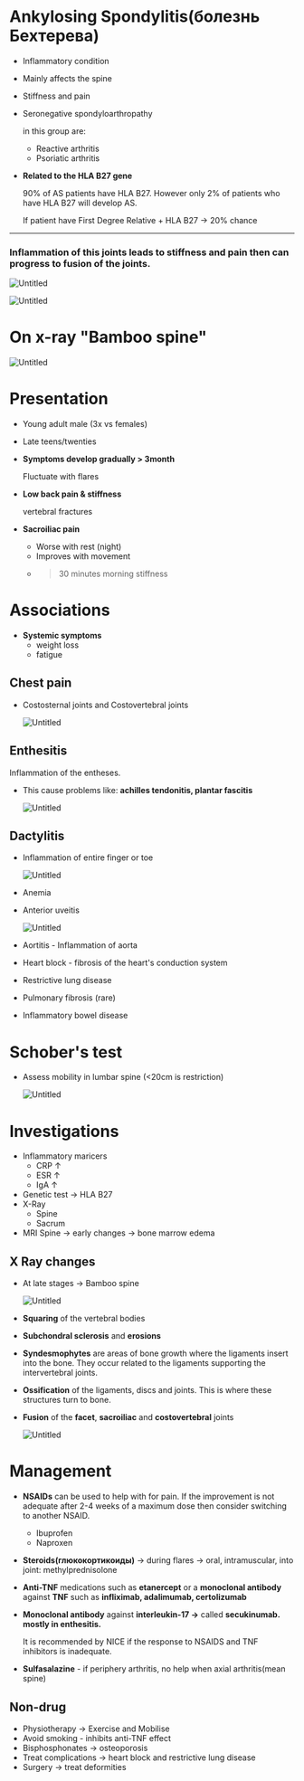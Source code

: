 # Ankylosing Spondylitis(болезнь Бехтерева)


- Inflammatory condition
- Mainly affects the spine
- Stiffness and pain
- Seronegative spondyloarthropathy

    in this group are:

    - Reactive arthritis
    - Psoriatic arthritis
- **Related to the HLA B27 gene**

    90% of AS patients have HLA B27. However only 2% of patients who have HLA B27 will develop AS.

    If patient have First Degree Relative + HLA B27 → 20% chance

---

### Inflammation of this joints leads to stiffness and pain then can progress to **fusion** of the joints.

![Untitled](Ankylosing%20Spondylitis(%D0%B1%D0%BE%D0%BB%D0%B5%D0%B7%D0%BD%D1%8C%20%D0%91%D0%B5%D1%85%D1%82%D0%B5%D1%80%D0%B5%D0%B2%D0%B0)%20e0dacae71e2f410797d7da85a9acff34/Untitled.png)

![Untitled](Ankylosing%20Spondylitis(%D0%B1%D0%BE%D0%BB%D0%B5%D0%B7%D0%BD%D1%8C%20%D0%91%D0%B5%D1%85%D1%82%D0%B5%D1%80%D0%B5%D0%B2%D0%B0)%20e0dacae71e2f410797d7da85a9acff34/Untitled%201.png)

# On x-ray "Bamboo spine"

![Untitled](Ankylosing%20Spondylitis(%D0%B1%D0%BE%D0%BB%D0%B5%D0%B7%D0%BD%D1%8C%20%D0%91%D0%B5%D1%85%D1%82%D0%B5%D1%80%D0%B5%D0%B2%D0%B0)%20e0dacae71e2f410797d7da85a9acff34/Untitled%202.png)

# Presentation

- Young adult male (3x vs females)
- Late teens/twenties
- **Symptoms develop gradually > 3month**

    Fluctuate with flares

- **Low back pain & stiffness**

    vertebral fractures

- **Sacroiliac pain**
    - Worse with rest (night)
    - Improves with movement
    - >30 minutes morning stiffness

# Associations

- **Systemic symptoms**
    - weight loss
    - fatigue

## Chest pain

- Costosternal joints and Costovertebral joints

    ![Untitled](Ankylosing%20Spondylitis(%D0%B1%D0%BE%D0%BB%D0%B5%D0%B7%D0%BD%D1%8C%20%D0%91%D0%B5%D1%85%D1%82%D0%B5%D1%80%D0%B5%D0%B2%D0%B0)%20e0dacae71e2f410797d7da85a9acff34/Untitled%203.png)

## Enthesitis

Inflammation of the entheses.

- This cause problems like: **achilles tendonitis, plantar fascitis**

    ![Untitled](Ankylosing%20Spondylitis(%D0%B1%D0%BE%D0%BB%D0%B5%D0%B7%D0%BD%D1%8C%20%D0%91%D0%B5%D1%85%D1%82%D0%B5%D1%80%D0%B5%D0%B2%D0%B0)%20e0dacae71e2f410797d7da85a9acff34/Untitled%204.png)

## Dactylitis

- Inflammation of entire finger or toe

    ![Untitled](Ankylosing%20Spondylitis(%D0%B1%D0%BE%D0%BB%D0%B5%D0%B7%D0%BD%D1%8C%20%D0%91%D0%B5%D1%85%D1%82%D0%B5%D1%80%D0%B5%D0%B2%D0%B0)%20e0dacae71e2f410797d7da85a9acff34/Untitled%205.png)

- Anemia
- Anterior uveitis

    ![Untitled](Ankylosing%20Spondylitis(%D0%B1%D0%BE%D0%BB%D0%B5%D0%B7%D0%BD%D1%8C%20%D0%91%D0%B5%D1%85%D1%82%D0%B5%D1%80%D0%B5%D0%B2%D0%B0)%20e0dacae71e2f410797d7da85a9acff34/Untitled%206.png)

- Aortitis - Inflammation of aorta
- Heart block - fibrosis of the heart's conduction system
- Restrictive lung disease
- Pulmonary fibrosis (rare)
- Inflammatory bowel disease

# Schober's test

- Assess mobility in lumbar spine (<20cm is restriction)

    ![Untitled](Ankylosing%20Spondylitis(%D0%B1%D0%BE%D0%BB%D0%B5%D0%B7%D0%BD%D1%8C%20%D0%91%D0%B5%D1%85%D1%82%D0%B5%D1%80%D0%B5%D0%B2%D0%B0)%20e0dacae71e2f410797d7da85a9acff34/Untitled%207.png)

# Investigations

- Inflammatory maricers
    - CRP ↑
    - ESR ↑
    - IgA ↑
- Genetic test → HLA B27
- X-Ray
    - Spine
    - Sacrum
- MRI Spine → early changes → bone marrow edema

## X Ray changes

- At late stages → Bamboo spine

    ![Untitled](Ankylosing%20Spondylitis(%D0%B1%D0%BE%D0%BB%D0%B5%D0%B7%D0%BD%D1%8C%20%D0%91%D0%B5%D1%85%D1%82%D0%B5%D1%80%D0%B5%D0%B2%D0%B0)%20e0dacae71e2f410797d7da85a9acff34/Untitled%208.png)

- **Squaring** of the vertebral bodies
- **Subchondral sclerosis** and **erosions**
- **Syndesmophytes** are areas of bone growth where the ligaments insert into the bone. They occur related to the ligaments supporting the intervertebral joints.
- **Ossification** of the ligaments, discs and joints. This is where these structures turn to bone.
- **Fusion** of the **facet**, **sacroiliac** and **costovertebral** joints

    ![Untitled](Ankylosing%20Spondylitis(%D0%B1%D0%BE%D0%BB%D0%B5%D0%B7%D0%BD%D1%8C%20%D0%91%D0%B5%D1%85%D1%82%D0%B5%D1%80%D0%B5%D0%B2%D0%B0)%20e0dacae71e2f410797d7da85a9acff34/Untitled%209.png)

# Management

- **NSAIDs** can be used to help with for pain. If the improvement is not adequate after 2-4 weeks of a maximum dose then consider switching to another NSAID.
    - Ibuprofen
    - Naproxen
- **Steroids(глюкокортикоиды)** → during flares → oral, intramuscular, into joint: methylprednisolone
- **Anti-TNF** medications such as **etanercept** or a **monoclonal antibody** against **TNF** such as **infliximab, adalimumab, certolizumab**
- **Monoclonal antibody** against **interleukin-17 →** called **secukinumab. mostly in enthesitis.**

    It is recommended by NICE if the response to NSAIDS and TNF inhibitors is inadequate.

- **Sulfasalazine** - if periphery arthritis, no help when axial arthritis(mean spine)

## Non-drug

- Physiotherapy → Exercise and Mobilise
- Avoid smoking - inhibits anti-TNF effect
- Bisphosphonates → osteoporosis
- Treat complications → heart block and restrictive lung disease
- Surgery → treat deformities
